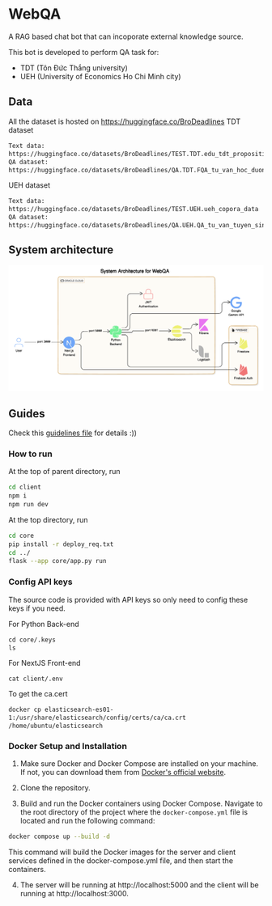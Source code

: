 # WebQA
A RAG based chat bot that can incoporate external knowledge source.

This bot is developed to perform QA task for:
- TDT (Tôn Đức Thắng university)
- UEH (University of Economics Ho Chi Minh city)

## Data
All the dataset is hosted on https://huggingface.co/BroDeadlines
TDT dataset
```
Text data: https://huggingface.co/datasets/BroDeadlines/TEST.TDT.edu_tdt_proposition_data/viewer/default/INDEX.medium_index_TDT_clean
QA dataset: https://huggingface.co/datasets/BroDeadlines/QA.TDT.FQA_tu_van_hoc_duong/viewer/default/INDEX.medium_index_TDT
```

UEH dataset
```
Text data: https://huggingface.co/datasets/BroDeadlines/TEST.UEH.ueh_copora_data
QA dataset: https://huggingface.co/datasets/BroDeadlines/QA.UEH.QA_tu_van_tuyen_sinh
```

## System architecture

![WebQA architecture](./docs/images/system_architecture.png)

## Guides

Check this [guidelines file](./docs/guidelines.md) for details :))

### How to run

At the top of parent directory, run

```bash
cd client
npm i
npm run dev
```

At the top directory, run

```bash
cd core
pip install -r deploy_req.txt
cd ../
flask --app core/app.py run
```

### Config API keys
The source code is provided with API keys so only need to config these keys if you need.

For Python Back-end
```
cd core/.keys
ls
```

For NextJS Front-end
```
cat client/.env
```

To get the ca.cert
```
docker cp elasticsearch-es01-1:/usr/share/elasticsearch/config/certs/ca/ca.crt /home/ubuntu/elasticsearch
```

### Docker Setup and Installation

1. Make sure Docker and Docker Compose are installed on your machine. If not, you can download them from [Docker's official website](https://www.docker.com/products/docker-desktop).

2. Clone the repository.

3. Build and run the Docker containers using Docker Compose. Navigate to the root directory of the project where the `docker-compose.yml` file is located and run the following command:

```sh
docker compose up --build -d
```

This command will build the Docker images for the server and client services defined in the docker-compose.yml file, and then start the containers.

4. The server will be running at http://localhost:5000 and the client will be running at http://localhost:3000.
